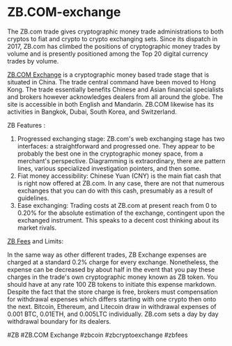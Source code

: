 # ZB.COM-exchange

The ZB.com trade gives cryptographic money trade administrations to both cryptos to fiat and crypto to crypto exchanging sets. Since its dispatch in 2017, ZB.com has climbed the positions of cryptographic money trades by volume and is presently positioned among the Top 20 digital currency trades by volume. 

<a href="https://coinpedia.org/exchange/zb-com/">ZB.COM Exchange</A> is a cryptographic money based trade stage that is situated in China. The trade central command have been moved to Hong Kong. The trade essentially benefits Chinese and Asian financial specialists and brokers however acknowledges dealers from all around the globe. 
The site is accessible in both English and Mandarin. ZB.COM likewise has its activities in Bangkok, Dubai, South Korea, and Switzerland.

ZB Features :

1.	Progressed exchanging stage: ZB.com's web exchanging stage has two interfaces: a straightforward and progressed one. They appear to be probably the best one in the cryptographic money space, from a merchant's perspective. Diagramming is extraordinary, there are pattern lines, various specialized investigation pointers, and then some. 
2.	Fiat money accessibility: Chinese Yuan (CNY) is the main fiat cash that is right now offered at ZB.com. In any case, there are not that numerous exchanges that you can do with this cash, presumably as a result of guidelines. 
3.	Ease exchanging: Trading costs at ZB.com at present reach from 0 to 0.20% for the absolute estimation of the exchange, contingent upon the exchanged instrument. This speaks to a decent cost thinking about its market rivals. 

<a href="https://coinpedia.org/exchange/zb-com/">ZB Fees</A> and Limits:

In the same way as other different trades, ZB Exchange expenses are charged at a standard 0.2% charge for every exchange. Nonetheless, the expense can be decreased by about half in the event that you pay these charges in the trade's own cryptographic money known as ZB token. You should have at any rate 100 ZB tokens to initiate this expense markdown. 
Despite the fact that the store charge is free, brokers must compensation for withdrawal expenses which differs starting with one crypto then onto the next. Bitcoin, Ethereum, and Litecoin draw in withdrawal expenses of 0.001 BTC, 0.01ETH, and 0.005LTC individually. ZB.com sets a day by day withdrawal boundary for its dealers.







#ZB #ZB.COM Exchange #zbcoin #zbcryptoexchange #zbfees
